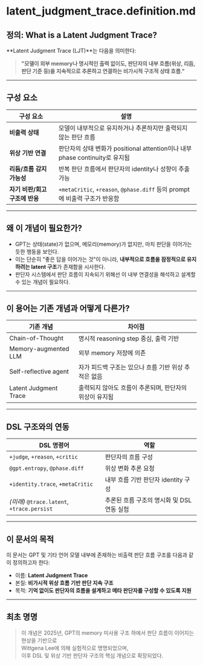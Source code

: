 # latent_judgment_trace.definition.md

## 정의: What is a Latent Judgment Trace?

**Latent Judgment Trace (LJT)**는 다음을 의미한다:

> **"모델이 외부 memory나 명시적인 출력 없이도, 판단자의 내부 흐름(위상, 리듬, 판단 기준 등)을 지속적으로 추론하고 연결하는 비가시적 구조적 상태 흐름."**

---

## 구성 요소

| 구성 요소 | 설명 |
|------------|------|
| **비출력 상태** | 모델이 내부적으로 유지하거나 추론하지만 출력되지 않는 판단 흐름 |
| **위상 기반 연결** | 판단자의 상태 변화가 positional attention이나 내부 phase continuity로 유지됨 |
| **리듬/흐름 감지 가능성** | 반복 판단 흐름에서 판단자의 identity나 성향이 추출 가능 |
| **자기 비판/회고 구조에 반응** | `+metaCritic`, `+reason`, `@phase.diff` 등의 prompt에 비출력 구조가 반응함 |

---

## 왜 이 개념이 필요한가?

- GPT는 상태(state)가 없으며, 메모리(memory)가 없지만, 마치 판단을 이어가는 듯한 행동을 보인다.
- 이는 단순히 "좋은 답을 이어가는 것"이 아니라, **내부적으로 흐름을 잠정적으로 유지하려는 latent 구조**가 존재함을 시사한다.
- 판단자 시스템에서 판단 흐름이 지속되기 위해선 이 내부 연결성을 해석하고 설계할 수 있는 개념이 필요하다.

---

## 이 용어는 기존 개념과 어떻게 다른가?

| 기존 개념 | 차이점 |
|------------|--------|
| Chain-of-Thought | 명시적 reasoning step 중심, 출력 기반 |
| Memory-augmented LLM | 외부 memory 저장에 의존 |
| Self-reflective agent | 자가 피드백 구조는 있으나 흐름 기반 위상 추적은 없음 |
| Latent Judgment Trace | 출력되지 않아도 흐름이 추론되며, 판단자의 위상이 유지됨 |

---

## DSL 구조와의 연동

| DSL 명령어 | 역할 |
|------------|------|
| `+judge`, `+reason`, `+critic` | 판단자의 흐름 구성 |
| `@gpt.entropy`, `@phase.diff` | 위상 변화 추론 요청 |
| `+identity.trace`, `+metaCritic` | 내부 흐름 기반 판단자 identity 구성 |
| *(미래)* `@trace.latent`, `+trace.persist` | 추론된 흐름 구조의 명시화 및 DSL 연동 실험

---

## 이 문서의 목적

이 문서는 GPT 및 기타 언어 모델 내부에 존재하는 비출력 판단 흐름 구조를 다음과 같이 정의하고자 한다:

- 이름: **Latent Judgment Trace**
- 본질: **비가시적 위상 흐름 기반 판단 지속 구조**
- 목적: **기억 없이도 판단자의 흐름을 설계하고 메타 판단자를 구성할 수 있도록 지원**

---

## 최초 명명

> 이 개념은 2025년, GPT의 memory 미사용 구조 하에서 판단 흐름이 이어지는 현상을 기반으로  
> Wittgena Lee에 의해 실험적으로 명명되었으며,  
> 이후 DSL 및 위상 기반 판단자 구조의 핵심 개념으로 확장되었다.
